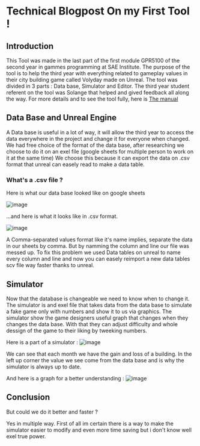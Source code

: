# Technical Blogpost On my First Tool !

## Introduction

This Tool was made in the last part of the first module GPR5100 of the second year in gammes programming at SAE Institute. The purpose of the tool is to help the third year with everything related to gameplay values in their city building game called Volyday made on Unreal. The tool was divided in 3 parts : Data base, Simulator and Editor. The third year student referent on the tool was Solange that helped and gived feedback all along the way. For more details and to see the tool fully, here is [The manual](https://docs.google.com/document/d/1BPadEZaKvTgLMROArouL9oTvHROrz1t10AokWw_xuVY/edit#)  

## Data Base and Unreal Engine

A Data base is useful in a lot of way, it will allow the third year to access the data everywhere in the project and change it for everyone when changed. 
We had free choice of the format of the data base, after researching we choose to do it on an exel file (google sheets for multiple person to work on it at the same time)
We choose this because it can export the data on .csv format that unreal can easely read to make a data table.

### What's a .csv file ?

Here is what our data base looked like on google sheets 

![image](https://user-images.githubusercontent.com/71375990/146958964-a3778d8e-dede-4a72-8b84-52f52f966b41.png)

...and here is what it looks like in .csv format.

![image](https://user-images.githubusercontent.com/71375990/146959207-6cc72a3e-770f-4ee4-be71-9f252fdf87b7.png)

A Comma-separated values format like it's name implies, separate the data in our sheets by comma.
But by namming the column and line our file was messed up. To fix this problem we used Data tables on unreal to name every column and line and now you can easely reimport a new data tables scv file way faster thanks to unreal. 

## Simulator

Now that the database is changeable we need to know when to change it.
The simulator is and exel file that takes data from the data base to simulate a fake game only with numbers and show it to us via graphics.
The simulator show the game designers useful graph that changes when they changes the data base. With that they can adjust difficulty and whole dessign of the game to their liking by tweeking numbers.

Here is a part of a simulator : 
![image](https://user-images.githubusercontent.com/71375990/146980159-55603ca1-7bda-4010-8eda-7b6a65725c34.png)

We can see that each month we have the gain and loss of a building. In the left up corner the value we see come from the data base and is why the simulator is always up to date.

And here is a graph for a better understanding : 
![image](https://user-images.githubusercontent.com/71375990/146980750-b6c39111-257c-4572-ba6f-2f05654a475e.png)


## Conclusion 

But could we do it better and faster ? 

Yes in multiple way. First of all im certain there is a way to make the simulator easier to modify and even more time saving but i don't know well exel true power.
